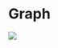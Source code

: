 # Graph

<img src="https://www.google.com/search?q=%D7%92%D7%A8%D7%A3+%D7%9C%D7%90+%D7%9E%D7%9B%D7%95%D7%95%D7%9F+%D7%95%D7%9C%D7%90+%D7%9E%D7%9E%D7%95%D7%A9%D7%A7%D7%9C&sxsrf=ALeKk02Bf-Og8zXFL50OJgc79BcblIWzMw:1604583777936&source=lnms&tbm=isch&sa=X&ved=2ahUKEwjJjOKwxOvsAhXNGewKHSloAIMQ_AUoAXoECAUQAw&biw=826&bih=610&dpr=1.25#imgrc=0Xal8J5JBGvvpM">
